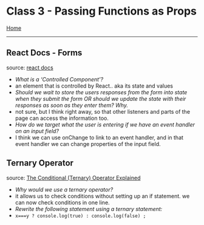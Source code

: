 # Class 3 - Passing Functions as Props

[Home](https://justinhamerly.github.io/reading-notes/)

---

## **React Docs - Forms**

source: [react docs](https://reactjs.org/docs/forms.html)

- *What is a ‘Controlled Component’?*
- an element that is controlled by React.. aka its state and values
- *Should we wait to store the users responses from the form into state when they submit the form OR should we update the state with their responses as soon as they enter them? Why.*
- not sure, but I think right away, so that other listeners and parts of the page can access the information too.
- *How do we target what the user is entering if we have an event handler on an input field?*
- I think we can use onChange to link to an event handler, and in that event handler we can change properties of the input field.

## **Ternary Operator**

source: [The Conditional (Ternary) Operator Explained](https://codeburst.io/javascript-the-conditional-ternary-operator-explained-cac7218beeff)

- *Why would we use a ternary operator?*
- it allows us to check conditions without setting up an if statement.  we can now check conditions in one line.
- *Rewrite the following statement using a ternary statement:*
- `x===y ? console.log(true) : console.log(false) ;`

